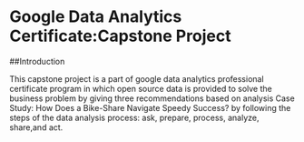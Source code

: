 # Google Data Analytics Certificate:Capstone Project
##Introduction

This capstone project is a part of google data analytics professional certificate program in which open source data is provided to solve the business problem by giving three recommendations based on analysis Case Study: How Does a Bike-Share Navigate Speedy Success? by following the steps of the data analysis process: ask, prepare, process, analyze, share,and act.
